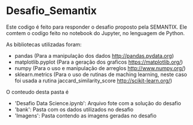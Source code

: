 # Desafio_Semantix

Este codigo é feito para responder o desafio proposto pela SEMANTIX. 
Ele comtem o codígo feito no notebook do Jupyter, no lenguagem de 
Python.


As bibliotecas utilizadas foram:
 - pandas (Para a manipulação dos dados http://pandas.pydata.org)
 - matplotlib.pyplot (Para a geração dos graficos https://matplotlib.org/)
 - numpy (Para o uso e manipulação de arreglos http://www.numpy.org/)
 - sklearn.metrics (Para o uso de rutinas de maching learning, 
                   neste caso foi usada a rutina jaccard_similarity_score 
                   http://scikit-learn.org/)

O conteudo desta pasta é
  - 'Desafio Data Science.ipynb':     Arquivo fote com a solução do desafio
  - 'bank':                           Pasta com os dados utilizados no desafio 
  - 'Imagens':                        Pasta contendo as imagens geradas no desafio

